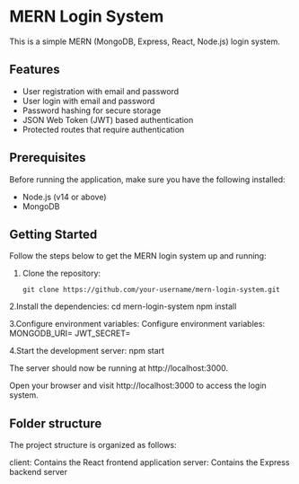 # MERN Login System

This is a simple MERN (MongoDB, Express, React, Node.js) login system.

## Features

- User registration with email and password
- User login with email and password
- Password hashing for secure storage
- JSON Web Token (JWT) based authentication
- Protected routes that require authentication

## Prerequisites

Before running the application, make sure you have the following installed:

- Node.js (v14 or above)
- MongoDB

## Getting Started

Follow the steps below to get the MERN login system up and running:

1. Clone the repository:

   ```shell
   git clone https://github.com/your-username/mern-login-system.git
   
2.Install the dependencies:
cd mern-login-system
npm install

3.Configure environment variables:
Configure environment variables:
      MONGODB_URI=<your-mongodb-uri>
      JWT_SECRET=<your-jwt-secret>

4.Start the development server:
   npm start

The server should now be running at http://localhost:3000.

Open your browser and visit http://localhost:3000 to access the login system.

## Folder structure

The project structure is organized as follows:

client: Contains the React frontend application
server: Contains the Express backend server


